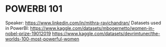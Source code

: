 # POWERBI 101

Speaker: https://www.linkedin.com/in/mithra-ravichandran/
Datasets used in PowerBI: 
https://www.kaggle.com/datasets/mbogernetto/women-in-nobel-prize-19012019
https://www.kaggle.com/datasets/devrimtuner/the-worlds-100-most-powerful-women

